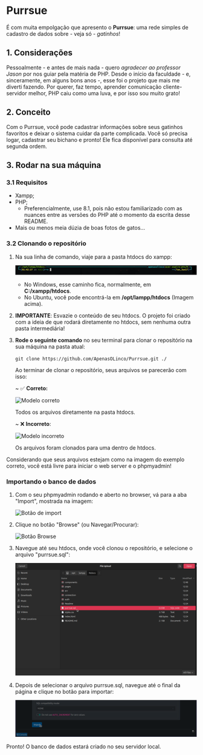 # Purrsue

É com muita empolgação que apresento o **Purrsue**: uma rede simples de cadastro de dados sobre - veja só - _gatinhos_!

## 1. Considerações

Pessoalmente - e antes de mais nada - quero _agradecer ao professor Jason_ por nos guiar pela matéria de PHP. Desde o início da faculdade - e, sinceramente, em alguns bons anos -, esse foi o projeto que mais me diverti fazendo. Por querer, faz tempo, aprender comunicação cliente-servidor melhor, PHP caiu como uma luva, e por isso sou muito grato!

## 2. Conceito

Com o Purrsue, você pode cadastrar informações sobre seus gatinhos favoritos e deixar o sistema cuidar da parte complicada. Você só precisa logar, cadastrar seu bichano e pronto! Ele fica disponível para consulta até segunda ordem.

## 3. Rodar na sua máquina

### 3.1 Requisitos

- Xampp;
- PHP;
    - Preferencialmente, use 8.1, pois não estou familiarizado com as nuances entre as versões do PHP até o momento da escrita desse README.
- Mais ou menos meia dúzia de boas fotos de gatos...

### 3.2 Clonando o repositório

1. Na sua linha de comando, viaje para a pasta htdocs do xampp:

    ![Primeiro passo](/Readme/01%20-%20Pasta%20htdocs.png)

    - No Windows, esse caminho fica, normalmente, em **C:/xampp/htdocs**.
    - No Ubuntu, você pode encontrá-la em **/opt/lampp/htdocs** (Imagem acima).

2. **IMPORTANTE**: Esvazie o conteúdo de seu htdocs.
    O projeto foi criado com a ideia de que rodará diretamente no htdocs, sem nenhuma outra pasta intermediária!

3. **Rode o seguinte comando** no seu terminal para clonar o repositório na sua máquina na pasta atual:

    `git clone https://github.com/ApenasOLinco/Purrsue.git ./`

    Ao terminar de clonar o repositório, seus arquivos se parecerão com isso:

    ~ ✅ **Correto:**

    ![Modelo correto](/Readme/02%20-%20Modelo%20correto%20do%20repositório.png)
    
    Todos os arquivos diretamente na pasta htdocs.

    ~ ❌ **Incorreto**:

    ![Modelo incorreto](/Readme/03%20-%20Modelo%20incorreto%20do%20repositório.png)

    Os arquivos foram clonados para uma dentro de htdocs.

Considerando que seus arquivos estejam como na imagem do exemplo correto, você está livre para iniciar o web server e o phpmyadmin!

### Importando o banco de dados

1. Com o seu phpmyadmin rodando e aberto no browser, vá para a aba "Import", mostrada na imagem:

    ![Botão de import](/Readme/04%20-%20Botão%20de%20import.png)

2. Clique no botão "Browse" (ou Navegar/Procurar):

    ![Botão Browse](/Readme/05%20-%20Botão%20Browse.png)

3. Navegue até seu htdocs, onde você clonou o repositório, e selecione o arquivo "purrsue.sql":

    ![purrsue.sql](/Readme/06%20-%20purrsue.sql.png)

4. Depois de selecionar o arquivo purrsue.sql, navegue até o final da página e clique no botão para importar:

    ![Botão para importar](Readme/07%20-%20Rodar%20sql.png)

Pronto! O banco de dados estará criado no seu servidor local.